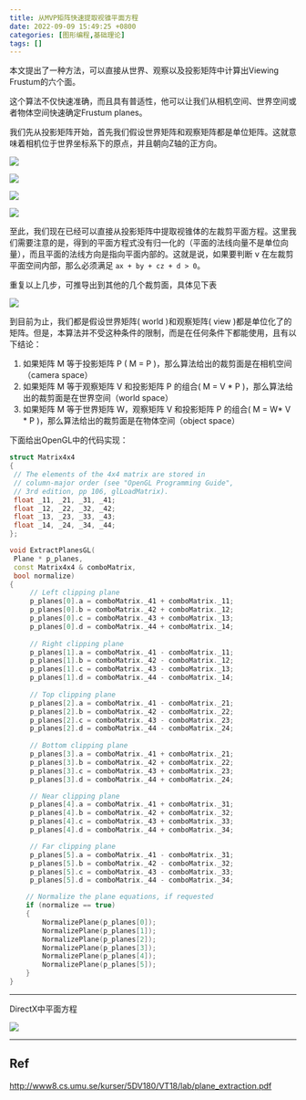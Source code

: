 ```yaml
---
title: 从MVP矩阵快速提取视锥平面方程
date: 2022-09-09 15:49:25 +0800
categories: [图形编程,基础理论]
tags: []
---
```


本文提出了一种方法，可以直接从世界、观察以及投影矩阵中计算出Viewing Frustum的六个面。

这个算法不仅快速准确，而且具有普适性，他可以让我们从相机空间、世界空间或者物体空间快速确定Frustum planes。

我们先从投影矩阵开始，首先我们假设世界矩阵和观察矩阵都是单位矩阵。这就意味着相机位于世界坐标系下的原点，并且朝向Z轴的正方向。



![](https://fastly.jsdelivr.net/gh/Rootjhon/img_note@empty/16627093570651662709356835.png)

![](https://fastly.jsdelivr.net/gh/Rootjhon/img_note@empty/16627093790661662709378177.png)



![](https://fastly.jsdelivr.net/gh/Rootjhon/img_note@empty/16627094000651662709399646.png)

![](https://fastly.jsdelivr.net/gh/Rootjhon/img_note@empty/16627094430651662709442107.png)

至此，我们现在已经可以直接从投影矩阵中提取视锥体的左裁剪平面方程。这里我们需要注意的是，得到的平面方程式没有归一化的（平面的法线向量不是单位向量），而且平面的法线方向是指向平面内部的。这就是说，如果要判断 v 在左裁剪平面空间内部，那么必须满足 `ax + by + cz + d > 0`。

重复以上几步，可推导出到其他的几个裁剪面，具体见下表

![](https://fastly.jsdelivr.net/gh/Rootjhon/img_note@empty/16627095020661662709501134.png)

到目前为止，我们都是假设世界矩阵( world )和观察矩阵( view )都是单位化了的矩阵。但是，本算法并不受这种条件的限制，而是在任何条件下都能使用，且有以下结论：

1.  如果矩阵 M 等于投影矩阵 P ( M = P )，那么算法给出的裁剪面是在相机空间（camera space）
2.  如果矩阵 M 等于观察矩阵 V 和投影矩阵 P 的组合( M = V * P )，那么算法给出的裁剪面是在世界空间（world space） 
3.  如果矩阵 M 等于世界矩阵 W，观察矩阵 V 和投影矩阵 P 的组合( M = W* V * P )，那么算法给出的裁剪面是在物体空间（object space）



下面给出OpenGL中的代码实现：

```c++
struct Matrix4x4
{
 // The elements of the 4x4 matrix are stored in
 // column-major order (see "OpenGL Programming Guide",
 // 3rd edition, pp 106, glLoadMatrix).
 float _11, _21, _31, _41;
 float _12, _22, _32, _42;
 float _13, _23, _33, _43;
 float _14, _24, _34, _44;
};

void ExtractPlanesGL(
 Plane * p_planes,
 const Matrix4x4 & comboMatrix,
 bool normalize)
{
     // Left clipping plane
     p_planes[0].a = comboMatrix._41 + comboMatrix._11;
     p_planes[0].b = comboMatrix._42 + comboMatrix._12;
     p_planes[0].c = comboMatrix._43 + comboMatrix._13;
     p_planes[0].d = comboMatrix._44 + comboMatrix._14;
 
     // Right clipping plane
     p_planes[1].a = comboMatrix._41 - comboMatrix._11;
     p_planes[1].b = comboMatrix._42 - comboMatrix._12;
     p_planes[1].c = comboMatrix._43 - comboMatrix._13;
     p_planes[1].d = comboMatrix._44 - comboMatrix._14;
     
     // Top clipping plane
     p_planes[2].a = comboMatrix._41 - comboMatrix._21;
     p_planes[2].b = comboMatrix._42 - comboMatrix._22;
     p_planes[2].c = comboMatrix._43 - comboMatrix._23;
     p_planes[2].d = comboMatrix._44 - comboMatrix._24;
 
     // Bottom clipping plane
     p_planes[3].a = comboMatrix._41 + comboMatrix._21;
     p_planes[3].b = comboMatrix._42 + comboMatrix._22;
     p_planes[3].c = comboMatrix._43 + comboMatrix._23;
     p_planes[3].d = comboMatrix._44 + comboMatrix._24;

     // Near clipping plane
     p_planes[4].a = comboMatrix._41 + comboMatrix._31;
     p_planes[4].b = comboMatrix._42 + comboMatrix._32;
     p_planes[4].c = comboMatrix._43 + comboMatrix._33;
     p_planes[4].d = comboMatrix._44 + comboMatrix._34;

     // Far clipping plane
     p_planes[5].a = comboMatrix._41 - comboMatrix._31;
     p_planes[5].b = comboMatrix._42 - comboMatrix._32;
     p_planes[5].c = comboMatrix._43 - comboMatrix._33;
     p_planes[5].d = comboMatrix._44 - comboMatrix._34;

    // Normalize the plane equations, if requested
    if (normalize == true)
    {
        NormalizePlane(p_planes[0]);
        NormalizePlane(p_planes[1]);
        NormalizePlane(p_planes[2]);
        NormalizePlane(p_planes[3]);
        NormalizePlane(p_planes[4]);
        NormalizePlane(p_planes[5]);
    }
}
```



----

DirectX中平面方程



![](https://fastly.jsdelivr.net/gh/Rootjhon/img_note@empty/16627096050661662709604159.png)



----

## Ref

http://www8.cs.umu.se/kurser/5DV180/VT18/lab/plane_extraction.pdf